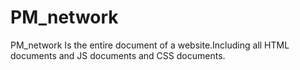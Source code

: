 # PM_network
PM_network Is the entire document of a website.Including all HTML documents and JS documents and CSS documents.
